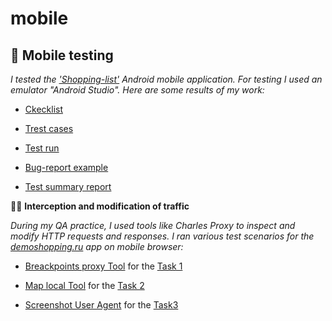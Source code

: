 # mobile 
## 📱 **Mobile testing** ##

_I tested the ['Shopping-list'](https://drive.google.com/file/d/1wSz1J4Ba-VDgjv82RIk59EaQ1Ys16ph8/view?usp=share_link) Android mobile application.
For testing I used an emulator "Android Studio". Here are some results of my work:_

- [Ckecklist](https://docs.google.com/spreadsheets/d/1LhaagjiA-W0c3WCkDtFrg8dg2NM8OtHbf35V_ffDDYU/edit?pli=1&gid=0#gid=0) 

- [Trest cases](https://github.com/natlaxmat/mobile/blob/main/Mobile_app_test_cases.pdf) 

- [Test run](https://github.com/natlaxmat/mobile/blob/main/G10-Express%2Brun%2Bmobile_app.pdf)

- [Bug-report example](https://github.com/natlaxmat/mobile/blob/main/Issues.xlsx) 

- [Test summary report](https://github.com/natlaxmat/mobile/blob/main/Test_Report_Shopping-list_app.pdf)

 🕵️‍♀️ **Interception and modification of traffic**

_During my QA practice, I used tools like Charles Proxy to inspect and modify HTTP requests and responses.
I ran various test scenarios for the [demoshopping.ru](https://demoshopping.ru/) app on mobile browser:_

- [Breackpoints proxy Tool](https://github.com/natlaxmat/mobile/blob/main/1.Delete_Item_emulator.mp4) for the [Task 1](https://github.com/natlaxmat/mobile/blob/main/Task_1.txt)

- [Map local Tool](https://github.com/natlaxmat/mobile/blob/main/2.Map_local_emulator.mp4) for the [Task 2](https://github.com/natlaxmat/mobile/blob/main/Task_2.txt)

- [Screenshot User Agent](https://github.com/natlaxmat/mobile/blob/main/3.Screenshot_user_agent.png) for the [Task3](https://github.com/natlaxmat/mobile/blob/main/Task_3.txt)


